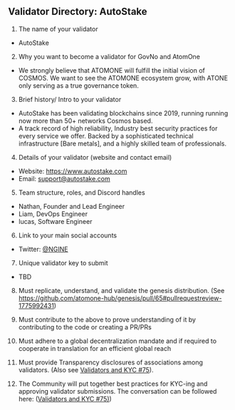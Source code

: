 ## Validator Directory: AutoStake

1) The name of your validator

- AutoStake

2) Why you want to become a validator for GovNo and AtomOne

- We strongly believe that ATOMONE will fulfill the initial vision of COSMOS. We want to see the ATOMONE ecosystem grow, with ATONE only serving as a true governance token.


3) Brief history/ Intro to your validator

- AutoStake has been validating blockchains since 2019, running running now more than 50+ networks Cosmos based.
- A track record of high reliability, Industry best security practices for every service we offer. Backed by a sophisticated technical infrastructure [Bare metals], and a highly skilled team of professionals.

4) Details of your validator (website and contact email)

- Website: https://www.autostake.com
- Email: support@autostake.com

5) Team structure, roles, and Discord handles

- Nathan, Founder and Lead Engineer
- Liam, DevOps Engineer
- lucas, Software Engineer

6) Link to your main social accounts

- Twitter: [@NGINE](https://twitter.com/AutoStake_)

7) Unique validator key to submit

- TBD

8) Must replicate, understand, and validate the genesis distribution. (See https://github.com/atomone-hub/genesis/pull/65#pullrequestreview-1775992431)

9) Must contribute to the above to prove understanding of it by contributing to the code or creating a PR/PRs

10) Must adhere to a global decentralization mandate and if required to cooperate in translation for an efficient global reach

11) Must provide Transparency disclosures of associations among validators. (Also see [Validators and KYC #75](https://github.com/atomone-hub/genesis/issues/75#issue-2034573094)).

12) The Community will put together best practices for KYC-ing and approving validator submissions. The conversation can be followed here: ([Validators and KYC #75)](https://github.com/atomone-hub/genesis/issues/75#issue-2034573094))
